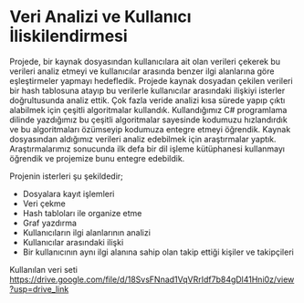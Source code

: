 # Veri Analizi ve Kullanıcı İliskilendirmesi
Projede, bir kaynak dosyasından kullanıcılara ait olan verileri çekerek bu verileri analiz etmeyi ve kullanıcılar arasında benzer ilgi alanlarına göre eşleştirmeler yapmayı hedefledik.
Projede kaynak dosyadan çekilen verileri bir hash tablosuna atayıp bu verilerle kullanıcılar arasındaki ilişkiyi isterler doğrultusunda analiz ettik. Çok fazla veride analizi kısa sürede yapıp çıktı alabilmek için çeşitli algoritmalar kullandık. Kullandığımız C# programlama dilinde yazdığımız bu çeşitli algoritmalar sayesinde kodumuzu hızlandırdık ve bu algoritmaları özümseyip kodumuza entegre etmeyi öğrendik. Kaynak dosyasından aldığımız verileri analiz edebilmek için araştırmalar yaptık. Araştırmalarımız sonucunda ilk defa bir dil işleme kütüphanesi kullanmayı öğrendik ve projemize bunu entegre edebildik.

Projenin isterleri şu şekildedir;
 - Dosyalara kayıt işlemleri
 - Veri çekme
 - Hash tabloları ile organize etme
 - Graf yazdırma
 - Kullanıcıların ilgi alanlarının analizi
 - Kullanıcılar arasındaki ilişki
 - Bir kullanıcının aynı ilgi alanına sahip olan takip ettiği kişiler ve takipçileri

Kullanılan veri seti 
https://drive.google.com/file/d/18SvsFNnad1VqVRrIdf7b84gDl41Hni0z/view?usp=drive_link
